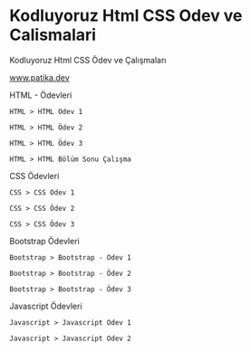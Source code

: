 # Kodluyoruz Html CSS Odev ve Calismalari
Kodluyoruz Html CSS Ödev ve Çalışmaları

www.patika.dev

HTML - Ödevleri

    HTML > HTML Ödev 1

    HTML > HTML Ödev 2

    HTML > HTML Ödev 3

    HTML > HTML Bölüm Sonu Çalışma


CSS Ödevleri

    CSS > CSS Ödev 1

    CSS > CSS Ödev 2

    CSS > CSS Ödev 3


Bootstrap Ödevleri

    Bootstrap > Bootstrap - Ödev 1
    
    Bootstrap > Bootstrap - Ödev 2
    
    Bootstrap > Bootstrap - Ödev 3
    
    
Javascript Ödevleri

    Javascript > Javascript Odev 1
    
    Javascript > Javascript Odev 2
